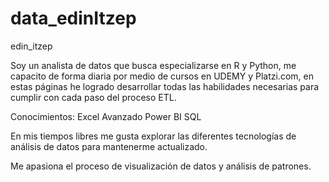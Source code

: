 # data_edinItzep
edin_itzep

Soy un analista de datos que busca especializarse en R y Python, me capacito de forma diaria por medio de cursos en UDEMY y Platzi.com, en estas páginas he logrado desarrollar todas las habilidades necesarias para cumplir con cada paso del proceso ETL. 

Conocimientos: 
Excel Avanzado
Power BI
SQL

En mis tiempos libres me gusta explorar las diferentes tecnologías de análisis de datos para mantenerme actualizado.

Me apasiona el proceso de visualización de datos y análisis de patrones.



